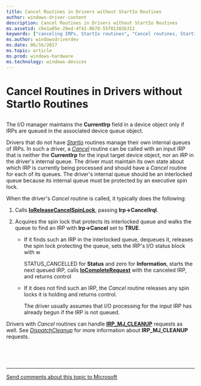 ```yaml
---
title: Cancel Routines in Drivers without StartIo Routines
author: windows-driver-content
description: Cancel Routines in Drivers without StartIo Routines
ms.assetid: c6e1a05e-28ed-4f42-8678-55f01303b312
keywords: ["canceling IRPs, StartIo routines", "Cancel routines, StartIo routines", "StartIo routines, Cancel routines"]
ms.author: windowsdriverdev
ms.date: 06/16/2017
ms.topic: article
ms.prod: windows-hardware
ms.technology: windows-devices
---
```


# Cancel Routines in Drivers without StartIo Routines


## <a href="" id="ddk-cancel-routines-in-drivers-without-startio-routines-kg"></a>


The I/O manager maintains the **CurrentIrp** field in a device object only if IRPs are queued in the associated device queue object.

Drivers that do not have [*StartIo*](https://msdn.microsoft.com/library/windows/hardware/ff563858) routines manage their own internal queues of IRPs. In such a driver, a [*Cancel*](https://msdn.microsoft.com/library/windows/hardware/ff540742) routine can be called with an input IRP that is neither the **CurrentIrp** for the input target device object, nor an IRP in the driver's internal queue. The driver must maintain its own state about which IRP is currently being processed and should have a *Cancel* routine for each of its queues. The driver's internal queue should be an interlocked queue because its internal queue must be protected by an executive spin lock.

When the driver's *Cancel* routine is called, it typically does the following:

1.  Calls [**IoReleaseCancelSpinLock**](https://msdn.microsoft.com/library/windows/hardware/ff549550), passing **Irp-&gt;CancelIrql**.

2.  Acquires the spin lock that protects its interlocked queue and walks the queue to find an IRP with **Irp-&gt;Cancel** set to **TRUE**.

    -   If it finds such an IRP in the interlocked queue, dequeues it, releases the spin lock protecting the queue, sets the IRP's I/O status block with w

        STATUS\_CANCELLED for **Status** and zero for **Information**, starts the next queued IRP, calls [**IoCompleteRequest**](https://msdn.microsoft.com/library/windows/hardware/ff548343) with the canceled IRP, and returns control

    -   If it does not find such an IRP, the *Cancel* routine releases any spin locks it is holding and returns control.

        The driver usually assumes that I/O processing for the input IRP has already begun if the IRP is not queued.

Drivers with *Cancel* routines can handle [**IRP\_MJ\_CLEANUP**](https://msdn.microsoft.com/library/windows/hardware/ff550718) requests as well. See [*DispatchCleanup*](https://msdn.microsoft.com/library/windows/hardware/ff543233) for more information about **IRP\_MJ\_CLEANUP** requests.

 

 


--------------------
[Send comments about this topic to Microsoft](mailto:wsddocfb@microsoft.com?subject=Documentation%20feedback%20%5Bkernel\kernel%5D:%20Cancel%20Routines%20in%20Drivers%20without%20StartIo%20Routines%20%20RELEASE:%20%286/14/2017%29&body=%0A%0APRIVACY%20STATEMENT%0A%0AWe%20use%20your%20feedback%20to%20improve%20the%20documentation.%20We%20don't%20use%20your%20email%20address%20for%20any%20other%20purpose,%20and%20we'll%20remove%20your%20email%20address%20from%20our%20system%20after%20the%20issue%20that%20you're%20reporting%20is%20fixed.%20While%20we're%20working%20to%20fix%20this%20issue,%20we%20might%20send%20you%20an%20email%20message%20to%20ask%20for%20more%20info.%20Later,%20we%20might%20also%20send%20you%20an%20email%20message%20to%20let%20you%20know%20that%20we've%20addressed%20your%20feedback.%0A%0AFor%20more%20info%20about%20Microsoft's%20privacy%20policy,%20see%20http://privacy.microsoft.com/default.aspx. "Send comments about this topic to Microsoft")


